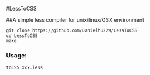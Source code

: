 #LessToCSS

##A simple less compiler for unix/linux/OSX environment


	git clone https://github.com/Danielhu229/LessToCSS
	cd LessToCSS
 	make
 	

### Usage:

	toCSS xxx.less
